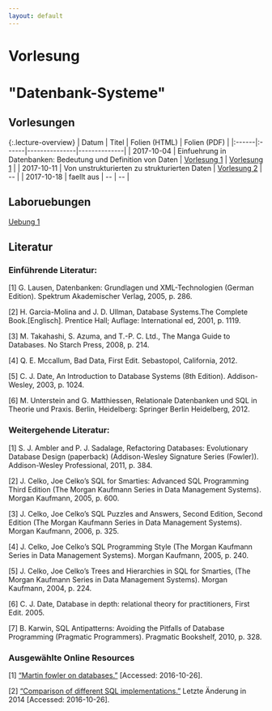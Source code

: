 ```yaml
---
layout: default
---
```


# Vorlesung 

# "Datenbank-Systeme"

## Vorlesungen
 
{:.lecture-overview}
| Datum | Titel | Folien (HTML) | Folien (PDF) |
|:------|:------|---------------|--------------| 
| 2017-10-04 | Einfuehrung in Datenbanken: Bedeutung und Definition von Daten | [Vorlesung 1](vorlesung-1.html) | [Vorlesung 1](vorlesung-1.pdf) |
| 2017-10-11 | Von unstrukturierten zu strukturierten Daten | [Vorlesung 2](vorlesung-2.html) | -- |
| 2017-10-18 | faellt aus | -- | -- |
 
## Laboruebungen

[Uebung 1](labor-uebung-1)


## Literatur
 
### Einführende Literatur:

[1] G. Lausen, Datenbanken: Grundlagen und XML-Technologien (German Edition). Spektrum Akademischer Verlag, 2005, p. 286.

[2] H. Garcia-Molina and J. D. Ullman, Database Systems.The Complete Book.[Englisch]. Prentice Hall; Auflage: International ed, 2001, p. 1119.

[3] M. Takahashi, S. Azuma, and T.-P. C. Ltd., The Manga Guide to Databases. No Starch Press, 2008, p. 214.

[4] Q. E. Mccallum, Bad Data, First Edit. Sebastopol, California, 2012.

[5] C. J. Date, An Introduction to Database Systems (8th Edition). Addison-Wesley, 2003, p. 1024.

<a id="matthiessen" />[6] M. Unterstein and G. Matthiessen, Relationale Datenbanken und SQL in Theorie und Praxis. Berlin, Heidelberg: Springer Berlin Heidelberg, 2012.

### Weitergehende Literatur:

[1] S. J. Ambler and P. J. Sadalage, Refactoring Databases: Evolutionary Database Design (paperback) (Addison-Wesley Signature Series (Fowler)). Addison-Wesley Professional, 2011, p. 384.

[2] J. Celko, Joe Celko’s SQL for Smarties: Advanced SQL Programming Third Edition (The Morgan Kaufmann Series in Data Management Systems). Morgan Kaufmann, 2005, p. 600.

[3] J. Celko, Joe Celko’s SQL Puzzles and Answers, Second Edition, Second Edition (The Morgan Kaufmann Series in Data Management Systems). Morgan Kaufmann, 2006, p. 325.

[4] J. Celko, Joe Celko’s SQL Programming Style (The Morgan Kaufmann Series in Data Management Systems). Morgan Kaufmann, 2005, p. 240.

[5] J. Celko, Joe Celko’s Trees and Hierarchies in SQL for Smarties, (The Morgan Kaufmann Series in Data Management Systems). Morgan Kaufmann, 2004, p. 224.

[6] C. J. Date, Database in depth: relational theory for practitioners, First Edit. 2005.

[7] B. Karwin, SQL Antipatterns: Avoiding the Pitfalls of Database Programming (Pragmatic Programmers). Pragmatic Bookshelf, 2010, p. 328.

### Ausgewählte Online Resources

[1] [“Martin fowler on databases.”](http://martinfowler.com/bliki/DatabaseThaw.html) [Accessed: 2016-10-26].

[2] [“Comparison of different SQL implementations.”](http://troels.arvin.dk/db/rdbms/) Letzte Änderung in 2014 [Accessed: 2016-10-26].
